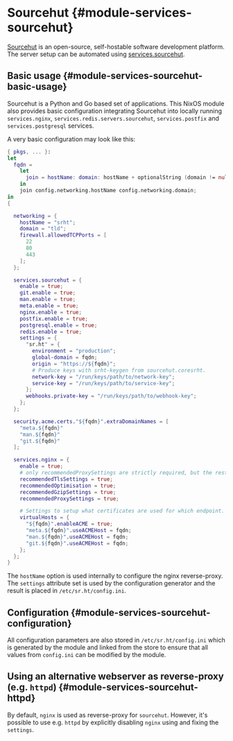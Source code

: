 # Sourcehut {#module-services-sourcehut}

[Sourcehut](https://sr.ht.com/) is an open-source,
self-hostable software development platform. The server setup can be automated using
[services.sourcehut](#opt-services.sourcehut.enable).

## Basic usage {#module-services-sourcehut-basic-usage}

Sourcehut is a Python and Go based set of applications.
This NixOS module also provides basic configuration integrating Sourcehut into locally running
`services.nginx`, `services.redis.servers.sourcehut`, `services.postfix`
and `services.postgresql` services.

A very basic configuration may look like this:
```nix
{ pkgs, ... }:
let
  fqdn =
    let
      join = hostName: domain: hostName + optionalString (domain != null) ".${domain}";
    in
    join config.networking.hostName config.networking.domain;
in
{

  networking = {
    hostName = "srht";
    domain = "tld";
    firewall.allowedTCPPorts = [
      22
      80
      443
    ];
  };

  services.sourcehut = {
    enable = true;
    git.enable = true;
    man.enable = true;
    meta.enable = true;
    nginx.enable = true;
    postfix.enable = true;
    postgresql.enable = true;
    redis.enable = true;
    settings = {
      "sr.ht" = {
        environment = "production";
        global-domain = fqdn;
        origin = "https://${fqdn}";
        # Produce keys with srht-keygen from sourcehut.coresrht.
        network-key = "/run/keys/path/to/network-key";
        service-key = "/run/keys/path/to/service-key";
      };
      webhooks.private-key = "/run/keys/path/to/webhook-key";
    };
  };

  security.acme.certs."${fqdn}".extraDomainNames = [
    "meta.${fqdn}"
    "man.${fqdn}"
    "git.${fqdn}"
  ];

  services.nginx = {
    enable = true;
    # only recommendedProxySettings are strictly required, but the rest make sense as well.
    recommendedTlsSettings = true;
    recommendedOptimisation = true;
    recommendedGzipSettings = true;
    recommendedProxySettings = true;

    # Settings to setup what certificates are used for which endpoint.
    virtualHosts = {
      "${fqdn}".enableACME = true;
      "meta.${fqdn}".useACMEHost = fqdn;
      "man.${fqdn}".useACMEHost = fqdn;
      "git.${fqdn}".useACMEHost = fqdn;
    };
  };
}
```

  The `hostName` option is used internally to configure the nginx
reverse-proxy. The `settings` attribute set is
used by the configuration generator and the result is placed in `/etc/sr.ht/config.ini`.

## Configuration {#module-services-sourcehut-configuration}

All configuration parameters are also stored in
`/etc/sr.ht/config.ini` which is generated by
the module and linked from the store to ensure that all values from `config.ini`
can be modified by the module.

## Using an alternative webserver as reverse-proxy (e.g. `httpd`) {#module-services-sourcehut-httpd}

By default, `nginx` is used as reverse-proxy for `sourcehut`.
However, it's possible to use e.g. `httpd` by explicitly disabling
`nginx` using [](#opt-services.nginx.enable) and fixing the
`settings`.
